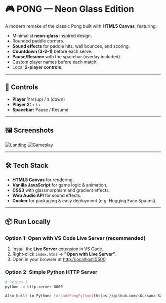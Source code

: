 
# 🎮 PONG — Neon Glass Edition

A modern remake of the classic Pong built with **HTML5 Canvas**, featuring:
- Minimalist **neon-glass** inspired design.
- Rounded paddle corners.
- **Sound effects** for paddle hits, wall bounces, and scoring.
- **Countdown (3-2-1)** before each serve.
- **Pause/Resume** with the spacebar (overlay included).
- Custom player names before each match.
- Local **2-player controls**.

---

## 🚀 Controls

- **Player 1:** `W` (up) / `S` (down)  
- **Player 2:** `↑` / `↓`  
- **Spacebar:** Pause / Resume  

---

## 🖼️ Screenshots

![Landing](./assets/Landing%20Screen.png)
![Gameplay](./assets/Gameplay.png)
  


---

## 🛠️ Tech Stack

- **HTML5 Canvas** for rendering.  
- **Vanilla JavaScript** for game logic & animation.  
- **CSS3** with glassmorphism and gradient effects.  
- **Web Audio API** for sound effects.  
- **Docker** for packaging & easy deployment (e.g. Hugging Face Spaces).  

---

## 📦 Run Locally

### Option 1: Open with VS Code Live Server (recommended)
1. Install the **Live Server** extension in VS Code.  
2. Right-click `index.html` → **"Open with Live Server"**.  
3. Open in your browser at [http://localhost:5500](http://localhost:5500).

### Option 2: Simple Python HTTP Server
```bash
# Python 3
python -m http.server 8000

Also built in Python: [ArcadePongPython](https://github.com/<Oussama-Samni>/ArcadePongPython)



